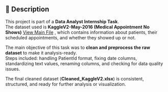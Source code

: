 ## 📌 Description  

This project is part of a **Data Analyst Internship Task**.  
The dataset used is **KaggleV2-May-2016 (Medical Appointment No Shows)** <a href="https://github.com/sabaribala2004-dataanalyst/Data-Cleaning-and-Preprocessing/blob/main/KaggleV2-May-2016.csv">View Main File</a>
, which contains information about patients, their scheduled appointments, and whether they showed up or not.  

The main objective of this task was to **clean and preprocess the raw dataset** to make it analysis-ready.  
Steps included: handling PatientId format, fixing date columns, standardizing text values, renaming columns, and checking for data quality issues.  

The final cleaned dataset (**Cleaned_KaggleV2.xlsx**) is consistent, structured, and ready for further analysis or visualization.  
